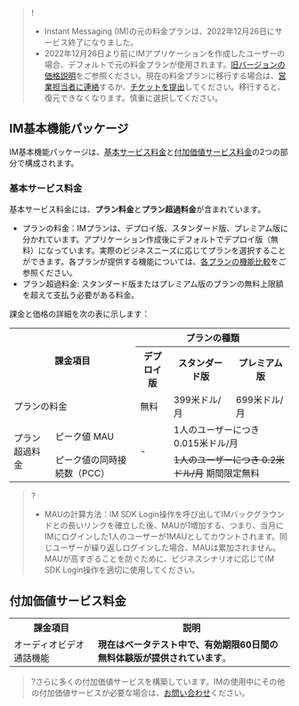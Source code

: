 > !
>- Instant Messaging (IM)の元の料金プランは、2022年12月26日にサービス終了になりました。
>- 2022年12月26日より前にIMアプリケーションを作成したユーザーの場合、デフォルトで元の料金プランが使用されます。[旧バージョンの価格説明](https://www.tencentcloud.com/document/product/1047/52470)をご参照ください。現在の料金プランに移行する場合は、[営業担当者に連絡](https://www.tencentcloud.com/contact-us)するか、[チケットを提出](https://console.tencentcloud.com/workorder)してください。移行すると、復元できなくなります。慎重に選択してください。
## IM基本機能パッケージ
IM基本機能パッケージは、[基本サービス料金](#jc)と[付加価値サービス料金](#zz)の2つの部分で構成されます。

### 基本サービス料金[](id:jc)
基本サービス料金には、**プラン料金**と**プラン超過料金**が含まれています。
- プランの料金：IMプランは、デプロイ版、スタンダード版、プレミアム版に分かれています。アプリケーション作成後にデフォルトでデプロイ版（無料）になっています。実際のビジネスニーズに応じてプランを選択することができます。各プランが提供する機能については、[各プランの機能比較](#tc)をご参照ください。
- プラン超過料金: スタンダード版またはプレミアム版のプランの無料上限額を超えて支払う必要がある料金。


課金と価格の詳細を次の表に示します：

<table>
<tbody>
 <tr>
<th colspan="2" rowspan="2" >課金項目</td>

<th colspan="3">プランの種類</td>
 </tr>
 <tr>
<th  >デプロイ版</td>
<th  >スタンダード版</td>
<th  >プレミアム版</td>
 </tr>
 <tr>
<td colspan="2" >プランの料金</td>

<td  >無料</td>
<td  >399米ドル/月</td>
<td  >699米ドル/月</td>
 </tr>
 <tr  >
<td rowspan="2" >プラン超過料金</td>
<td  >ピーク値 MAU</td>
<td rowspan="2" >-</td>
<td colspan="2"  >1人のユーザーにつき 0.015米ドル/月</td>
 </tr>
 <tr>
<td  >ピーク値の同時接続数（PCC）</td>
<td colspan="2"> <strike>1人のユーザーにつき 0.2米ドル/月</strike> 期間限定無料</td>
 </tr>
</tbody></table>

>?
>- MAUの計算方法：IM SDK Login操作を呼び出してIMバックグラウンドとの長いリンクを確立した後、MAUが1増加する、つまり、当月にIMにログインした1人のユーザーが1MAUとしてカウントされます。同じユーザーが繰り返しログインした場合、MAUは累加されません。MAUが高すぎることを防ぐために、ビジネスシナリオに応じてIM SDK Login操作を適切に使用してください。

## 付加価値サービス料金[](id:zz)

<table>
<tr>
<th width="30%">課金項目</th>
<th width="70%">説明</th>
</tr><tr>
<tr>
<td>オーディオビデオ通話機能</td>
<td ><b>現在はベータテスト中で、有効期限60日間の無料体験版が提供されています</b>。</td>
</tr></table>

>?さらに多くの付加価値サービスを構築しています。IMの使用中にその他の付加価値サービスが必要な場合は、[お問い合わせ](https://www.tencentcloud.com/document/product/1047/41676)ください。
